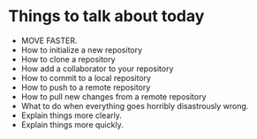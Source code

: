 # Things to talk about today
* MOVE FASTER.
* How to initialize a new repository
* How to clone a repository
* How add a collaborator to your repository
* How to commit to a local repository
* How to push to a remote repository
* How to pull new changes from a remote repository
* What to do when everything goes horribly disastrously wrong.
* Explain things more clearly.
* Explain things more quickly.
